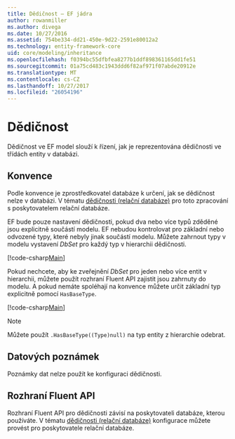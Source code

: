 ```yaml
---
title: Dědičnost – EF jádra
author: rowanmiller
ms.author: divega
ms.date: 10/27/2016
ms.assetid: 754be334-dd21-450e-9d22-2591e80012a2
ms.technology: entity-framework-core
uid: core/modeling/inheritance
ms.openlocfilehash: f0394bc55dfbfea8277b1ddf898361165dd1fe51
ms.sourcegitcommit: 01a75cd483c1943ddd6f82af971f07abde20912e
ms.translationtype: MT
ms.contentlocale: cs-CZ
ms.lasthandoff: 10/27/2017
ms.locfileid: "26054196"
---
```

# <a name="inheritance"></a>Dědičnost

Dědičnost ve EF model slouží k řízení, jak je reprezentována dědičnosti ve třídách entity v databázi.

## <a name="conventions"></a>Konvence

Podle konvence je zprostředkovatel databáze k určení, jak se dědičnost nelze v databázi. V tématu [dědičnosti (relační databáze)](relational/inheritance.md) pro toto zpracování s poskytovatelem relační databáze.

EF bude pouze nastavení dědičnosti, pokud dva nebo více typů zděděné jsou explicitně součástí modelu. EF nebudou kontrolovat pro základní nebo odvozené typy, které nebyly jinak součástí modelu. Můžete zahrnout typy v modelu vystavení *DbSet<TEntity>*  pro každý typ v hierarchii dědičnosti.

[!code-csharp[Main](../../../samples/core/Modeling/Conventions/Samples/InheritanceDbSets.cs?highlight=3-4&name=Model)]

Pokud nechcete, aby ke zveřejnění *DbSet<TEntity>*  pro jeden nebo více entit v hierarchii, můžete použít rozhraní Fluent API zajistit jsou zahrnuty do modelu.
A pokud nemáte spoléhají na konvence můžete určit základní typ explicitně pomocí `HasBaseType`.

[!code-csharp[Main](../../../samples/core/Modeling/Conventions/Samples/InheritanceModelBuilder.cs?highlight=7&name=Context)]

> [!NOTE]
> Můžete použít `.HasBaseType((Type)null)` na typ entity z hierarchie odebrat.

## <a name="data-annotations"></a>Datových poznámek

Poznámky dat nelze použít ke konfiguraci dědičnosti.

## <a name="fluent-api"></a>Rozhraní Fluent API

Rozhraní Fluent API pro dědičnosti závisí na poskytovateli databáze, kterou používáte. V tématu [dědičnosti (relační databáze)](relational/inheritance.md) konfigurace můžete provést pro poskytovatele relační databáze.

